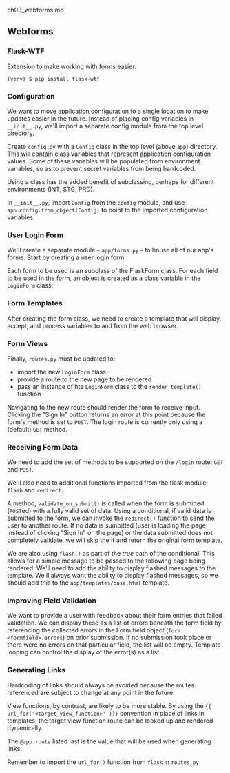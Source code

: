ch03_webforms.md

## Webforms
### Flask-WTF
Extension to make working with forms easier.

`(venv) $ pip install flask-wtf`

### Configuration

We want to move application configuration to a single location to make updates easier in the future. Instead of placing config variables in `__init__.py`, we'll import a separate config module from the top level directory.

Create `config.py` with a `Config` class in the top level (above `app`) directory. This will contain class variables that represent application configuration values. Some of these variables will be populated from environment variables, so as to prevent secret variables from being hardcoded.

Using a class has the added benefit of subclassing, perhaps for different environments (INT, STG, PRD).

In `__init__.py`, import `Config` from the `config` module, and use `app.config.from_object(Config)` to point to the imported configuration variables.

### User Login Form

We'll create a separate module – `app/forms.py` – to house all of our app's forms. Start by creating a user login form.

Each form to be used is an subclass of the FlaskForm class. For each field to be used in the form, an object is created as a class variable in the `LoginForm` class.

### Form Templates

After creating the form class, we need to create a template that will display, accept, and process variables to and from the web browser.

### Form Views

Finally, `routes.py` must be updated to:

* import the new `LoginForm` class
* provide a route to the new page to be rendered
* pass an instance of hte `LoginForm` class to the `render_template()` function

Navigating to the new route should render the form to receive input. Clicking the "Sign In" button returns an error at this point because the form's method is set to `POST`. The login route is currently only using a (default) `GET` method.

### Receiving Form Data

We need to add the set of methods to be supported on the `/login` route: `GET` and `POST`.

We'll also need to additional functions imported from the flask module: `flash` and `redirect`.

A method, `validate_on_submit()` is called when the form is submitted (`POST`ed) with a fully valid set of data. Using a conditional, if valid data is submitted to the form, we can invoke the `redirect()`  function to send the user to another route. If no data is sumbitted (user is loading the page instead of clicking "Sign In" on the page) or the data submitted does not completely validate, we will skip the if and return the original form template.

We are also using `flash()` as part of the _true_ path of the conditional. This allows for a simple message to be passed to the following page being rendered. We'll need to add the ability to display flashed messages to the template. We'll always want the ability to display flashed messages, so we should add this to the `app/templates/base.html` template.

### Improving Field Validation

We want to provide a user with feedback about their form entries that failed validation. We can display these as a list of errors beneath the form field by referencing the collected errors in the Form field object (`form.<formfield>.errors`) on prior submission. If no submission took place or there were no errors on that particular field, the list will be empty. Template looping can control the display of the error(s) as a list.

### Generating Links

Hardcoding of links should always be avoided because the routes referenced are subject to change at any point in the future.

View functions, by contrast, are likely to be more stable. By using the `{{ url_for('<target_view_function>' )}}` convention in place of links in templates, the target view function route can be looked up and rendered dynamically.

The `@app.route` listed last is the value that will be used when generating links.

Remember to import the `url_for()` function from `flask` in `routes.py`